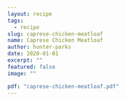 ```yaml
---
layout: recipe
tags:
  - recipe
slug: caprese-chicken-meatloaf
name: Caprese Chicken Meatloaf
author: hunter-parks
date: 2020-01-01
excerpt: ""
featured: false
image: ""

pdf: "caprese-chicken-meatloaf.pdf"
---
```

